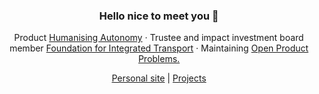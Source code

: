 <div align="center">
  <h3>Hello nice to meet you 👋</h3>
  <p>
    Product <a href="https://humanisingautonomy.com">Humanising Autonomy</a> &middot; Trustee and impact investment board member <a href="https://integratedtransport.org.uk/"> Foundation for Integrated Transport</a> &middot; Maintaining <a href="https://dogoodbenice.github.io/openproductproblems/">Open Product Problems.</a>
  </p>
  <p><a href="https://surajr.com">Personal site</a> | <a href="https://surajr.com/projects">Projects</a></p> </p>
</div>
